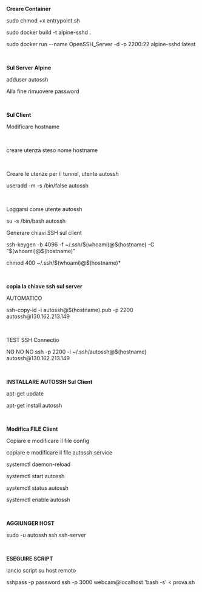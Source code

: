 <p><strong>Creare Container</strong></p>
<p>sudo chmod +x entrypoint.sh</p>
<p>sudo docker build -t alpine-sshd .</p>
<p>sudo docker run --name OpenSSH_Server -d -p 2200:22 alpine-sshd:latest</p></br>

<p><strong>Sul Server Alpine</strong></p>
<p>adduser autossh</p>
<p>Alla fine rimuovere password</p></br>

<p><strong>Sul Client</strong></p>
<p>Modificare hostname</p></br>
<p>creare utenza steso nome hostname</p></br>
<p>Creare le utenze per il tunnel, utente autossh</p>
<p>useradd -m -s /bin/false autossh</p></br>

<p>Loggarsi come utente autossh</p>
<p>su -s /bin/bash autossh</p>

<p>Generare chiavi SSH sul client</p>
<p>ssh-keygen -b 4096 -f ~/.ssh/$(whoami)@$(hostname) -C "$(whoami)@$(hostname)"</p>
<p>chmod 400 ~/.ssh/$(whoami)@$(hostname)*</p></br>

<p><strong>copia la chiave ssh sul server</strong></p>
<p>AUTOMATICO</p>
<p>ssh-copy-id -i autossh@$(hostname).pub -p 2200 autossh@130.162.213.149</p></br>
<p>TEST SSH Connectio</p>
<p>NO NO NO ssh -p 2200 -i ~/.ssh/autossh@$(hostname) autossh@130.162.213.149</p></br>

<p><strong>INSTALLARE AUTOSSH Sul Client</strong></p>
<p>apt-get update</p>
<p>apt-get install autossh</p></br>

<p><strong>Modifica FILE Client</strong></p>
<p>Copiare e modificare il file config</p>
<p>copiare e modificare il file autossh.service</p>
<p>systemctl daemon-reload</p>
<p>systemctl start autossh</p>
<p>systemctl status autossh</p>
<p>systemctl enable autossh</p></br>

<p><strong>AGGIUNGER HOST</strong></p>
<p>sudo -u autossh ssh ssh-server</p></br>

<p><strong>ESEGUIRE SCRIPT</strong></p>
<p>lancio script su host remoto</p>
<p>sshpass -p password ssh -p 3000 webcam@localhost 'bash -s' < prova.sh</p>
